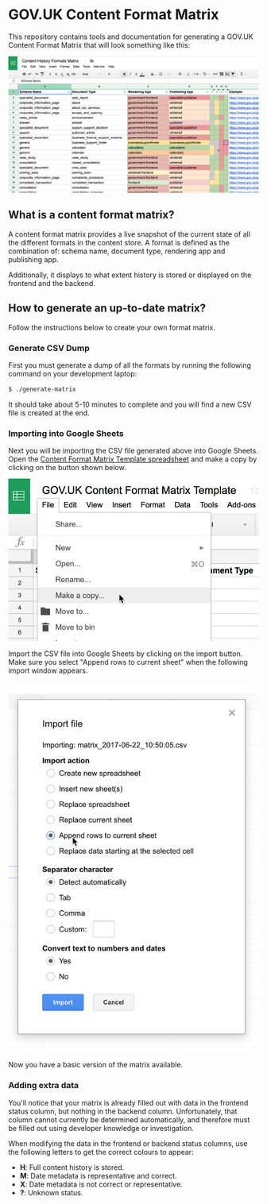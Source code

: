 # GOV.UK Content Format Matrix

This repository contains tools and documentation for generating a GOV.UK Content Format Matrix that will look something like this:

![Example Content Format Matrix](images/screenshot.png)

## What is a content format matrix?

A content format matrix provides a live snapshot of the current state of all the different formats in the content store. A format is defined as the combination of: schema name, document type, rendering app and publishing app.

Additionally, it displays to what extent history is stored or displayed on the frontend and the backend.

## How to generate an up-to-date matrix?

Follow the instructions below to create your own format matrix.

### Generate CSV Dump

First you must generate a dump of all the formats by running the following command on your development laptop:

```bash
$ ./generate-matrix
```

It should take about 5-10 minutes to complete and you will find a new CSV file is created at the end.

### Importing into Google Sheets

Next you will be importing the CSV file generated above into Google Sheets. Open the [Content Format Matrix Template spreadsheet][matrix-template] and make a copy by clicking on the button shown below.

![Make a copy](images/make-a-copy.png)

Import the CSV file into Google Sheets by clicking on the import button. Make sure you select "Append rows to current sheet" when the following import window appears.

![Append rows to current sheet](images/import-append.png)

Now you have a basic version of the matrix available.

### Adding extra data

You'll notice that your matrix is already filled out with data in the frontend status column, but nothing in the backend column. Unfortunately, that column cannot currently be determined automatically, and therefore must be filled out using developer knowledge or investigation.

When modifying the data in the frontend or backend status columns, use the following letters to get the correct colours to appear:

- **H**: Full content history is stored.
- **M**: Date metadata is representative and correct.
- **X**: Date metadata is not correct or representative.
- **?**: Unknown status.

[matrix-template]: https://docs.google.com/a/digital.cabinet-office.gov.uk/spreadsheets/d/1KHiXEVvISrmUN8ou_VuIGnQL4GPOJOa0xAu4eP0tleY/edit?usp=sharing
